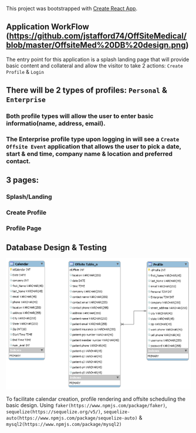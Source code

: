 This project was bootstrapped with [Create React App](https://github.com/facebook/create-react-app).

## Application WorkFlow (https://github.com/jstafford74/OffSiteMedical/blob/master/OffsiteMed%20DB%20design.png)

The entry point for this application is a splash landing page that will provide basic content and collateral and allow the visitor to take 2 actions: `Create Profile` & `Login`

## There will be 2 types of profiles: `Personal` & `Enterprise`
  ### Both profile types will allow the user to enter basic informatio(name, address, email).
  
  ### The Enterprise profile type upon logging in will see a `Create Offsite Event` application that allows the user to pick a date,        start & end time, company name & location and preferred contact. 
  
## 3 pages: 
### Splash/Landing
### Create Profile
### Profile Page

## Database Design & Testing
![Image of Database](https://github.com/jstafford74/OffSiteMedical/blob/master/OffsiteMed%20Table%20Design.png)

To facilitate calendar creation, profile rendering and offsite scheduling the basic design.
Using `faker(https://www.npmjs.com/package/faker)`, `sequelize(https://sequelize.org/v5/)`, `sequelize-auto(https://www.npmjs.com/package/sequelize-auto)` &  `mysql2(https://www.npmjs.com/package/mysql2)`


